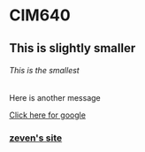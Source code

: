 # CIM640

## This is slightly smaller

###### This is the smallest

Here is another message

[Click here for google](http://www.google.com)

### [zeven's site](http://www.zevenrodriguez.com)
